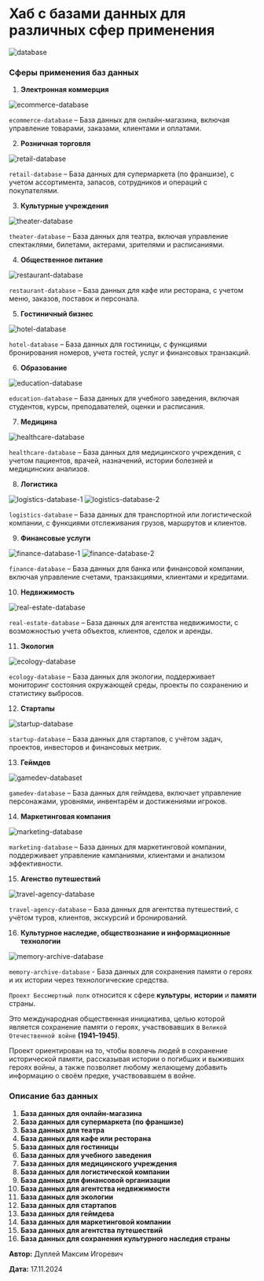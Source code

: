 # Хаб с базами данных для различных сфер применения

![database](img/database.png)

### Сферы применения баз данных

1. **Электронная коммерция**

![ecommerce-database](img/ecommerce-database.png)

`ecommerce-database` – База данных для онлайн-магазина, включая управление товарами, заказами, клиентами и оплатами.

2. **Розничная торговля**

![retail-database](img/retail-database.png)

`retail-database` – База данных для супермаркета (по франшизе), с учетом ассортимента, запасов, сотрудников и операций с покупателями.

3. **Культурные учреждения**

![theater-database](img/theater-database.png)

`theater-database` – База данных для театра, включая управление спектаклями, билетами, актерами, зрителями и расписаниями.

4. **Общественное питание**

![restaurant-database](img/restaurant-database.png)

`restaurant-database` – База данных для кафе или ресторана, с учетом меню, заказов, поставок и персонала.

5. **Гостиничный бизнес**

![hotel-database](img/hotel-database.png)

`hotel-database` – База данных для гостиницы, с функциями бронирования номеров, учета гостей, услуг и финансовых транзакций.

6. **Образование**

![education-database](img/education-database.png)

`education-database` – База данных для учебного заведения, включая студентов, курсы, преподавателей, оценки и расписания.

7. **Медицина**

![healthcare-database](img/healthcare-database.png)

`healthcare-database` – База данных для медицинского учреждения, с учетом пациентов, врачей, назначений, истории болезней и медицинских анализов.

8. **Логистика**

![logistics-database-1](img/logistics-database-1.png)
![logistics-database-2](img/logistics-database-2.png)

`logistics-database` – База данных для транспортной или логистической компании, с функциями отслеживания грузов, маршрутов и клиентов.

9. **Финансовые услуги**

![finance-database-1](img/finance-database-1.png)
![finance-database-2](img/finance-database-2.png)

`finance-database` – База данных для банка или финансовой компании, включая управление счетами, транзакциями, клиентами и кредитами.

10. **Недвижимость**

![real-estate-database](img/real-estate-database.png)

`real-estate-database` – База данных для агентства недвижимости, с возможностью учета объектов, клиентов, сделок и аренды.

11. **Экология**

![ecology-database](img/ecology-database.png)

`ecology-database` – База данных для экологии, поддерживает мониторинг состояния окружающей среды, проекты по сохранению и статистику выбросов.

12. **Стартапы**

![startup-database](img/startup-database.png)

`startup-database` – База данных для стартапов, с учётом задач, проектов, инвесторов и финансовых метрик.

13. **Геймдев**

![gamedev-databaset](img/gamedev-database.png)

`gamedev-database` – База данных для геймдева, включает управление персонажами, уровнями, инвентарём и достижениями игроков.

14. **Маркетинговая компания**

![marketing-database](img/marketing-database.png)

`marketing-database` – База данных для маркетинговой компании, поддерживает управление кампаниями, клиентами и анализом эффективности.

15. **Агенство путешествий**

![travel-agency-database](img/travel-agency-database.png)

`travel-agency-database` – База данных для агентства путешествий, с учётом туров, клиентов, экскурсий и бронирований.

16. **Культурное наследие, обществознание и информационные технологии**

![memory-archive-database](img/memory-archive-database.jpg)

`memory-archive-database` - База данных для сохранения памяти о героях и их истории через технологические средства.

`Проект Бессмертный полк` относится к сфере **культуры**, **истории** и **памяти** страны.

Это международная общественная инициатива, целью которой является сохранение памяти о героях, участвовавших в `Великой Отечественной войне` **(1941–1945)**.

Проект ориентирован на то, чтобы вовлечь людей в сохранение исторической памяти, рассказывая истории о погибших и выживших героях войны, а также позволяет любому желающему добавить информацию о своём предке, участвовавшем в войне.


### Описание баз данных

1. **База данных для онлайн-магазина**
2. **База данных для супермаркета (по франшизе)**
3. **База данных для театра**
4. **База данных для кафе или ресторана**
5. **База данных для гостиницы**
6. **База данных для учебного заведения**
7. **База данных для медицинского учреждения**
8. **База данных для логистической компании**
9. **База данных для финансовой организации**
10. **База данных для агентства недвижимости**
11. **База данных для экологии**
12. **База данных для стартапов**
13. **База данных для геймдева**
14. **База данных для маркетинговой компании**
15. **База данных для агентства путешествий**
16. **База данных для сохранения культурного наследия страны**

**Автор:** Дуплей Максим Игоревич

**Дата:** 17.11.2024
